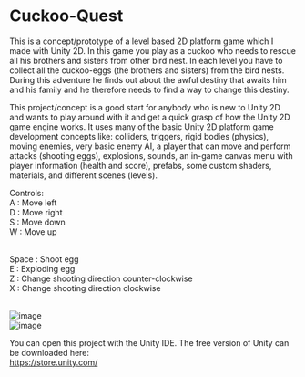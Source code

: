 # Cuckoo-Quest

This is a concept/prototype of a level based 2D platform game which I made with Unity 2D. In this game you play as a cuckoo who needs to rescue all his brothers and sisters from other bird nest. In each level you have to collect all the cuckoo-eggs (the brothers and sisters) from the bird nests. During this adventure he finds out about the awful destiny that awaits him and his family and he therefore needs to find a way to change this destiny. 

This project/concept is a good start for anybody who is new to Unity 2D and wants to play around with it and get a quick grasp of how the Unity 2D game engine works. It uses many of the basic Unity 2D platform game development concepts like: colliders, triggers, rigid bodies (physics), moving enemies, very basic enemy AI, a player that can move and perform attacks (shooting eggs), explosions, sounds, an in-game canvas menu with player information (health and score), prefabs, some custom shaders, materials, and different scenes (levels).

Controls:<br />
A : Move left<br />
D : Move right<br />
S : Move down<br />
W : Move up<br /><br />

Space : Shoot egg<br />
E : Exploding egg<br />
Z : Change shooting direction counter-clockwise<br />
X : Change shooting direction clockwise<br /><br />

![image](http://www.seportfoliorm.site40.net/Cuckoo-Mania0.jpg)<br />
![image](http://www.seportfoliorm.site40.net/Cuckoo-Mania1.jpg)

You can open this project with the Unity IDE. The free version of Unity can be downloaded here:<br />
https://store.unity.com/
